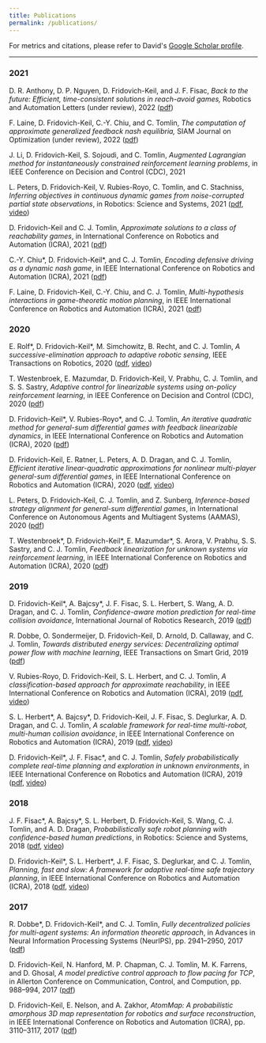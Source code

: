 ```yaml
---
title: Publications
permalink: /publications/
---
```


For metrics and citations, please refer to David's [Google Scholar profile](https://scholar.google.com/citations?user=gqyTnpQAAAAJl).

<hr>

### 2021

D. R. Anthony, D. P. Nguyen, D. Fridovich-Keil, and J. F. Fisac, _Back to the future: Efficient, time-consistent solutions in reach-avoid games,_ Robotics and Automation Letters (under review), 2022 ([pdf](http://arxiv.org/abs/2109.07673))

F. Laine, D. Fridovich-Keil, C.-Y. Chiu, and C. Tomlin, _The computation of approximate generalized feedback nash equilibria,_ SIAM Journal on Optimization (under review), 2022 ([pdf](https://arxiv.org/pdf/2101.02900))

J. Li, D. Fridovich-Keil, S. Sojoudi, and C. Tomlin, _Augmented Lagrangian method for instantaneously constrained reinforcement learning problems_, in IEEE Conference on Decision and Control (CDC), 2021

L. Peters, D. Fridovich-Keil, V. Rubies-Royo, C. Tomlin, and C. Stachniss, _Inferring objectives in continuous dynamic games from noise-corrupted partial state observations_, in Robotics: Science and Systems, 2021 ([pdf](https://arxiv.org/pdf/2106.03611.pdf), [video](https://youtu.be/BogCsYQX9Pc))

D. Fridovich-Keil and C. J. Tomlin, _Approximate solutions to a class of reachability games_, in International Conference on Robotics and Automation (ICRA), 2021 ([pdf](https://arxiv.org/pdf/2011.00601.pdf))

C.-Y. Chiu\*, D. Fridovich-Keil\*, and C. J. Tomlin, _Encoding defensive driving as a dynamic nash game_, in IEEE International Conference on Robotics and Automation (ICRA), 2021 ([pdf](https://arxiv.org/pdf/2011.04815.pdf))

F. Laine, D. Fridovich-Keil, C.-Y. Chiu, and C. J. Tomlin, _Multi-hypothesis interactions in game-theoretic motion planning_, in IEEE International Conference on Robotics and Automation (ICRA), 2021 ([pdf](https://arxiv.org/pdf/2011.06047.pdf))

### 2020

E. Rolf\*, D. Fridovich-Keil\*, M. Simchowitz, B. Recht, and C. J. Tomlin, _A successive-elimination approach to adaptive robotic sensing_, IEEE Transactions on Robotics, 2020 ([pdf](https://arxiv.org/pdf/1809.10611.pdf), [video](https://youtu.be/mJ9bko8ZUWw))

T. Westenbroek, E. Mazumdar, D. Fridovich-Keil, V. Prabhu, C. J. Tomlin, and S. S. Sastry, _Adaptive control for linearizable systems using on-policy reinforcement learning_, in IEEE Conference on Decision and Control (CDC), 2020 ([pdf](https://ieeexplore.ieee.org/document/9304242/))

D. Fridovich-Keil\*, V. Rubies-Royo\*, and C. J. Tomlin, _An iterative quadratic method for general-sum differential games with feedback linearizable dynamics_, in IEEE International Conference on Robotics and Automation (ICRA), 2020 ([pdf](https://arxiv.org/pdf/1910.00681.pdf))

D. Fridovich-Keil, E. Ratner, L. Peters, A. D. Dragan, and C. J. Tomlin, _Efficient iterative linear-quadratic approximations for nonlinear multi-player general-sum differential games_, in IEEE International Conference on Robotics and Automation (ICRA), 2020 ([pdf](https://arxiv.org/pdf/1909.04694.pdf), [video](https://youtu.be/KPEPk-QrkQ8))

L. Peters, D. Fridovich-Keil, C. J. Tomlin, and Z. Sunberg, _Inference-based strategy alignment for general-sum differential games_, in International Conference on Autonomous Agents and Multiagent Systems (AAMAS), 2020 ([pdf](https://arxiv.org/pdf/2002.04354.pdf))

T. Westenbroek\*, D. Fridovich-Keil\*, E. Mazumdar\*, S. Arora, V. Prabhu, S. S. Sastry, and C. J. Tomlin, _Feedback linearization for unknown systems via reinforcement learning_, in IEEE International Conference on Robotics and Automation (ICRA), 2020 ([pdf](https://ieeexplore.ieee.org/abstract/document/9197158))

### 2019

D. Fridovich-Keil\*, A. Bajcsy\*, J. F. Fisac, S. L. Herbert, S. Wang, A. D. Dragan, and C. J. Tomlin, _Confidence-aware motion prediction for real-time collision avoidance_, International Journal of Robotics Research, 2019 ([pdf](https://journals.sagepub.com/doi/pdf/10.1177/0278364919859436))

R. Dobbe, O. Sondermeijer, D. Fridovich-Keil, D. Arnold, D. Callaway, and C. J. Tomlin, _Towards distributed energy services: Decentralizing optimal power flow with machine learning_, IEEE Transactions on Smart Grid, 2019 ([pdf](https://arxiv.org/pdf/1806.06790.pdf))

V. Rubies-Royo, D. Fridovich-Keil, S. L. Herbert, and C. J. Tomlin, _A classification-based approach for approximate reachability_, in IEEE International Conference on Robotics and Automation (ICRA), 2019 ([pdf](https://arxiv.org/pdf/1803.03237.pdf), [video](https://youtu.be/_thXAaEJYGM))

S. L. Herbert\*, A. Bajcsy\*, D. Fridovich-Keil, J. F. Fisac, S. Deglurkar, A. D. Dragan, and C. J. Tomlin, _A scalable framework for real-time multi-robot, multi-human collision avoidance_, in IEEE International Conference on Robotics and Automation (ICRA), 2019 ([pdf](https://ieeexplore.ieee.org/abstract/document/8794457), [video](https://youtu.be/lJGRHNJ1_Wk))

D. Fridovich-Keil\*, J. F. Fisac\*, and C. J. Tomlin, _Safely probabilistically complete real-time planning and exploration in unknown environments_, in IEEE International Conference on Robotics and Automation (ICRA), 2019 ([pdf](https://arxiv.org/pdf/1811.07834.pdf), [video](https://youtu.be/GKQwFxdJWSA))

### 2018

J. F. Fisac\*, A. Bajcsy\*, S. L. Herbert, D. Fridovich-Keil, S. Wang, C. J. Tomlin, and A. D. Dragan, _Probabilistically safe robot planning with confidence-based human predictions_, in Robotics: Science and Systems, 2018 ([pdf](https://arxiv.org/pdf/1806.00109.pdf), [video](https://youtu.be/2ZRGxWknENg))

D. Fridovich-Keil\*, S. L. Herbert\*, J. F. Fisac, S. Deglurkar, and C. J. Tomlin, _Planning, fast and slow: A framework for adaptive real-time safe trajectory planning_, in IEEE International Conference on Robotics and Automation (ICRA), 2018 ([pdf](https://arxiv.org/pdf/1710.04731.pdf), [video](https://youtu.be/lPdXtR8Ar-E))

### 2017

R. Dobbe\*, D. Fridovich-Keil\*, and C. J. Tomlin, _Fully decentralized policies for multi-agent systems: An information theoretic approach_, in Advances in Neural Information Processing Systems (NeurIPS), pp. 2941–2950, 2017 ([pdf](https://arxiv.org/pdf/1707.06334.pdf))

D. Fridovich-Keil, N. Hanford, M. P. Chapman, C. J. Tomlin, M. K. Farrens, and D. Ghosal, _A model predictive control approach to flow pacing for TCP_, in Allerton Conference on Communication, Control, and Compution, pp. 988–994, 2017 ([pdf](https://ieeexplore.ieee.org/abstract/document/8262845/))

D. Fridovich-Keil, E. Nelson, and A. Zakhor, _AtomMap: A probabilistic amorphous 3D map representation for robotics and surface reconstruction_, in IEEE International Conference on Robotics and Automation (ICRA), pp. 3110–3117, 2017 ([pdf](https://ieeexplore.ieee.org/abstract/document/7989355))
